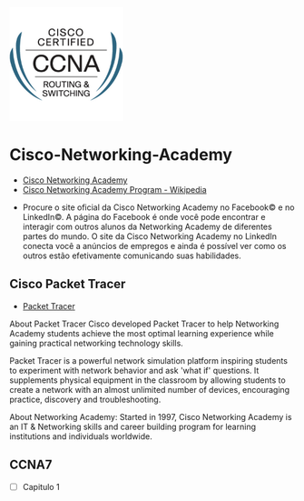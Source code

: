 <img src="screenshots/ccna_routerswitching_large.gif" alt="alt text" width="200" height="200">

# Cisco-Networking-Academy

  * [Cisco Networking Academy](https://www.netacad.com/)
  * [Cisco Networking Academy Program - Wikipedia](https://it.wikipedia.org/wiki/Cisco_Networking_Academy_Program)

- Procure o site oficial da Cisco Networking Academy no Facebook© e no LinkedIn©. A página do Facebook é onde você pode encontrar e interagir com outros alunos da Networking Academy de diferentes partes do mundo. O site da Cisco Networking Academy no LinkedIn conecta você a anúncios de empregos e ainda é possível ver como os outros estão efetivamente comunicando suas habilidades.

## Cisco Packet Tracer
  * [Packet Tracer](https://www.netacad.com/courses/packet-tracer)
  
  About Packet Tracer
Cisco developed Packet Tracer to help Networking Academy students achieve the most optimal learning experience while gaining practical networking technology skills.

Packet Tracer is a powerful network simulation platform inspiring students to experiment with network behavior and ask 'what if' questions. It supplements physical equipment in the classroom by allowing students to create a network with an almost unlimited number of devices, encouraging practice, discovery and troubleshooting.

About Networking Academy: Started in 1997, Cisco Networking Academy is an IT & Networking skills and career building program for learning institutions and individuals worldwide.
  
## CCNA7
  - [ ] Capitulo 1
